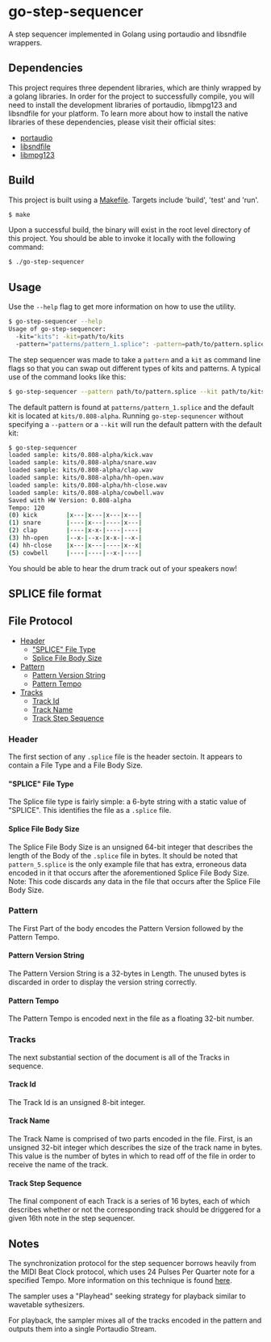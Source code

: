 # go-step-sequencer

A step sequencer implemented in Golang using portaudio and libsndfile wrappers.

## Dependencies

This project requires three dependent libraries, which are thinly wrapped by a golang libraries.  In order for the project to successfully compile, you will need to install the development libraries of portaudio, libmpg123 and libsndfile for your platform. To learn more about how to install the native libraries of these dependencies, please visit their official sites:

  - [portaudio](http://www.portaudio.com/)
  - [libsndfile](http://mega-nerd.com/libsndfile/)
  - [libmpg123](http://www.mpg123.org/index.shtml)

## Build

This project is built using a [Makefile](./Makefile). Targets include 'build', 'test' and 'run'.

```bash
$ make
```

Upon a successful build, the binary will exist in the root level directory of this project.  You should be able to invoke it locally with the following command:

```bash
$ ./go-step-sequencer
```

## Usage

Use the `--help` flag to get more information on how to use the utility.

```bash
$ go-step-sequencer --help
Usage of go-step-sequencer:
  -kit="kits": -kit=path/to/kits
  -pattern="patterns/pattern_1.splice": -pattern=path/to/pattern.splice
```

The step sequencer was made to take a `pattern` and a `kit` as command line flags so that you can swap out different types of kits and patterns.  A typical use of the command looks like this:

```bash
$ go-step-sequencer --pattern path/to/pattern.splice --kit path/to/kits
```

The default pattern is found at `patterns/pattern_1.splice` and the default kit is located at `kits/0.808-alpha`.  Running `go-step-sequnencer` without specifying a `--pattern` or a `--kit` will run the default pattern with the default kit:   

```bash
$ go-step-sequencer
loaded sample: kits/0.808-alpha/kick.wav
loaded sample: kits/0.808-alpha/snare.wav
loaded sample: kits/0.808-alpha/clap.wav
loaded sample: kits/0.808-alpha/hh-open.wav
loaded sample: kits/0.808-alpha/hh-close.wav
loaded sample: kits/0.808-alpha/cowbell.wav
Saved with HW Version: 0.808-alpha
Tempo: 120
(0) kick        |x---|x---|x---|x---|
(1) snare       |----|x---|----|x---|
(2) clap        |----|x-x-|----|----|
(3) hh-open     |--x-|--x-|x-x-|--x-|
(4) hh-close    |x---|x---|----|x--x|
(5) cowbell     |----|----|--x-|----|
```

You should be able to hear the drum track out of your speakers now!

## SPLICE file format

## File Protocol

  - [Header](#header)
    - ["SPLICE" File Type](#splice_file_body_type)
    - [Splice File Body Size](#splice_file_body_size)
  - [Pattern](#pattern)
    - [Pattern Version String](#pattern_version_string)
    - [Pattern Tempo](#pattern_tempo)
  - [Tracks](#tracks)
    - [Track Id](#track_id)
    - [Track Name](#track_name)
    - [Track Step Sequence](#track_step_sequence)

<a name="header"></a>
### Header

The first section of any `.splice` file is the header sectoin.  It appears to contain a File Type and a File Body Size.

<a name="splice_file_body_type"></a>
#### "SPLICE" File Type

The Splice file type is fairly simple: a 6-byte string with a static value of "SPLICE".  This identifies the file as a `.splice` file.

<a name="splice_file_body_size"></a>
#### Splice File Body Size

The Splice File Body Size is an unsigned 64-bit integer that describes the length of the Body of the `.splice` file in bytes. It should be noted that `pattern_5.splice` is the only example file that has extra, erroneous data encoded in it that occurs after the aforementioned Splice File Body Size. Note: This code discards any data in the file that occurs after the Splice File Body Size.

<a name="pattern"></a>
### Pattern

The First Part of the body encodes the Pattern Version followed by the Pattern Tempo.

<a name="pattern_version_string"></a>
#### Pattern Version String

The Pattern Version String is a 32-bytes in Length.  The unused bytes is discarded in order to display the version string correctly.

<a name="pattern_tempo"></a>
#### Pattern Tempo

The Pattern Tempo is encoded next in the file as a floating 32-bit number.

<a name="tracks"></a>
### Tracks

The next substantial section of the document is all of the Tracks in sequence.

<a name="track_id"></a>
#### Track Id

The Track Id is an unsigned 8-bit integer.

<a name="track_name"></a>
#### Track Name

The Track Name is comprised of two parts encoded in the file. First, is an unsigned 32-bit integer which describes the size of the track name in bytes.  This value is the number of bytes in which to read off of the file in order to receive the name of the track.

<a name="track_step_sequence"></a>
#### Track Step Sequence

The final component of each Track is a series of 16 bytes, each of which describes whether or not the corresponding track should be driggered for a given 16th note in the step sequencer.
## Notes

The synchronization protocol for the step sequencer borrows heavily from the MIDI Beat Clock protocol, which uses 24 Pulses Per Quarter note for a specified Tempo.  More information on this technique is found [here](http://www.blitter.com/~russtopia/MIDI/~jglatt/tech/midispec/seq.htm).

The sampler uses a "Playhead" seeking strategy for playback similar to wavetable sythesizers.

For playback, the sampler mixes all of the tracks encoded in the pattern and outputs them into a single Portaudio Stream.
